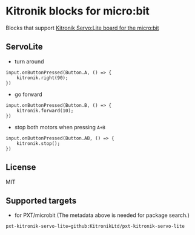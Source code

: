 # Kitronik blocks for micro:bit

Blocks that support [Kitronik Servo:Lite board for the micro:bit](https://www.kitronik.co.uk/5623-servolite-board-for-move-mini.html)

## ServoLite

* turn around

```blocks
input.onButtonPressed(Button.A, () => {
    kitronik.right(90);
})
```

* go forward

```blocks
input.onButtonPressed(Button.B, () => {
    kitronik.forward(10);
})
```

* stop both motors when pressing ``A+B``

```blocks
input.onButtonPressed(Button.AB, () => {
    kitronik.stop();
})
```

## License

MIT

## Supported targets

* for PXT/microbit
(The metadata above is needed for package search.)


```package
pxt-kitronik-servo-lite=github:KitronikLtd/pxt-kitronik-servo-lite
```